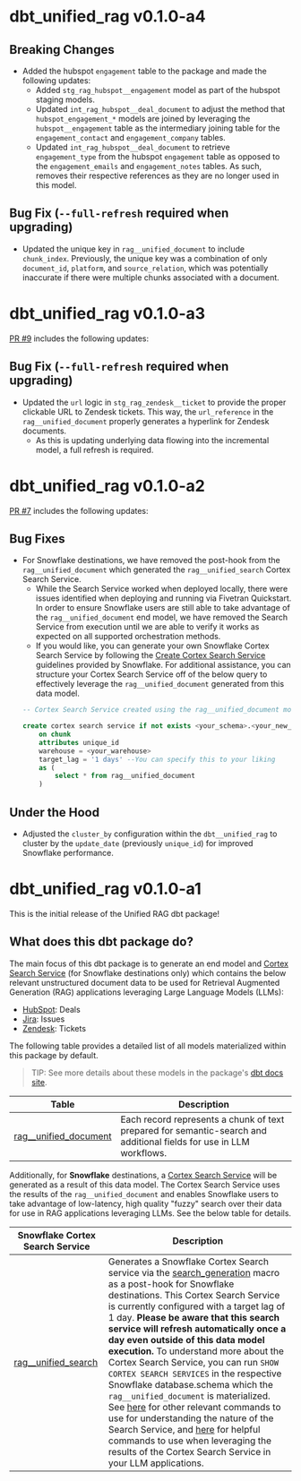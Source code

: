 # dbt_unified_rag v0.1.0-a4

## Breaking Changes
- Added the hubspot `engagement` table to the package and made the following updates:
    - Added `stg_rag_hubspot__engagement` model as part of the hubspot staging models.
    - Updated `int_rag_hubspot__deal_document` to adjust the method that `hubspot_engagement_*` models are joined by leveraging the `hubspot__engagement` table as the intermediary joining table for the `engagement_contact` and `engagement_company` tables.
    - Updated `int_rag_hubspot__deal_document` to retrieve `engagement_type` from the hubspot `engagement` table as opposed to the `engagement_emails` and `engagement_notes` tables. As such, removes their respective references as they are no longer used in this model.

## Bug Fix (`--full-refresh` required when upgrading)
- Updated the unique key in `rag__unified_document` to include `chunk_index`. Previously, the unique key was a combination of only `document_id`, `platform`, and `source_relation`, which was potentially inaccurate if there were multiple chunks associated with a document.

# dbt_unified_rag v0.1.0-a3
[PR #9](https://github.com/fivetran/dbt_unified_rag/pull/9) includes the following updates: 

## Bug Fix (`--full-refresh` required when upgrading)
- Updated the `url` logic in `stg_rag_zendesk__ticket` to provide the proper clickable URL to Zendesk tickets. This way, the `url_reference` in the `rag__unified_document` properly generates a hyperlink for Zendesk documents.
    - As this is updating underlying data flowing into the incremental model, a full refresh is required.
    
# dbt_unified_rag v0.1.0-a2

[PR #7](https://github.com/fivetran/dbt_unified_rag/pull/7) includes the following updates: 

## Bug Fixes
- For Snowflake destinations, we have removed the post-hook from the `rag__unified_document` which generated the `rag__unified_search` Cortex Search Service. 
    - While the Search Service worked when deployed locally, there were issues identified when deploying and running via Fivetran Quickstart. In order to ensure Snowflake users are still able to take advantage of the `rag__unified_document` end model, we have removed the Search Service from execution until we are able to verify it works as expected on all supported orchestration methods.
    - If you would like, you can generate your own Snowflake Cortex Search Service by following the [Create Cortex Search Service](https://docs.snowflake.com/en/sql-reference/sql/create-cortex-search) guidelines provided by Snowflake. For additional assistance, you can structure your Cortex Search Service off of the below query to effectively leverage the `rag__unified_document` generated from this data model.
    ```sql
    -- Cortex Search Service created using the rag__unified_document model
    
    create cortex search service if not exists <your_schema>.<your_new_search_service_name>
        on chunk
        attributes unique_id
        warehouse = <your_warehouse>
        target_lag = '1 days' --You can specify this to your liking
        as (
            select * from rag__unified_document
        )
    ```

## Under the Hood
- Adjusted the `cluster_by` configuration within the `dbt__unified_rag` to cluster by the `update_date` (previously `unique_id`) for improved Snowflake performance.

# dbt_unified_rag v0.1.0-a1

This is the initial release of the Unified RAG dbt package!

## What does this dbt package do?

The main focus of this dbt package is to generate an end model and [Cortex Search Service](https://docs.snowflake.com/en/user-guide/snowflake-cortex/cortex-search/cortex-search-overview) (for Snowflake destinations only) which contains the below relevant unstructured document data to be used for Retrieval Augmented Generation (RAG) applications leveraging Large Language Models (LLMs):
- [HubSpot](https://fivetran.com/docs/connectors/applications/hubspot): Deals
- [Jira](https://fivetran.com/docs/connectors/applications/jira): Issues
- [Zendesk](https://fivetran.com/docs/connectors/applications/zendesk): Tickets  

The following table provides a detailed list of all models materialized within this package by default. 
> TIP: See more details about these models in the package's [dbt docs site](https://fivetran.github.io/dbt_unified_rag/#!/overview/package_name_here).

| **Table**                 | **Description**                                                                                                    |
| ------------------------- | ------------------------------------------------------------------------------------------------------------------ |
| [rag__unified_document](https://github.com/fivetran/dbt_unified_rag/blob/main/models/rag__unified_document.sql)  | Each record represents a chunk of text prepared for semantic-search and additional fields for use in LLM workflows.   |

Additionally, for **Snowflake** destinations, a [Cortex Search Service](https://docs.snowflake.com/en/user-guide/snowflake-cortex/cortex-search/cortex-search-overview) will be generated as a result of this data model. The Cortex Search Service uses the results of the `rag__unified_document` and enables Snowflake users to take advantage of low-latency, high quality "fuzzy" search over their data for use in RAG applications leveraging LLMs. See the below table for details.

| **Snowflake Cortex Search Service**     | **Description**                               |
| ------------------------- | ------------------------------------------------------------------------------------------------------------------ |
| [rag__unified_search](https://github.com/fivetran/dbt_unified_rag/blob/main/macros/search_generation.sql)  |  Generates a Snowflake Cortex Search service via the [search_generation](https://github.com/fivetran/dbt_unified_rag/blob/main/macros/search_generation.sql) macro as a post-hook for Snowflake destinations. This Cortex Search Service is currently configured with a target lag of 1 day. **Please be aware that this search service will refresh automatically once a day even outside of this data model execution.** To understand more about the Cortex Search Service, you can run `SHOW CORTEX SEARCH SERVICES` in the respective Snowflake database.schema which the `rag__unified_document` is materialized. See [here](https://docs.snowflake.com/en/sql-reference/commands-cortex-search) for other relevant commands to use for understanding the nature of the Search Service, and [here](https://docs.snowflake.com/en/sql-reference/functions/search_preview-snowflake-cortex) for helpful commands to use when leveraging the results of the Cortex Search Service in your LLM applications.  |